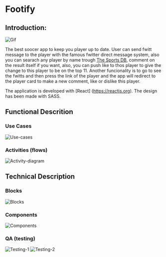 # Footify


## Introduction:

![Gif](https://i2.wp.com/78.media.tumblr.com/24125a44e9f92d1addaa61fb6eda96cb/tumblr_p1eyibf1dN1tf8a5ao1_400.gif?resize=505%2C370)


The best soocer app to keep you player up to date. User can send fwitt message to the player with the famous fwitter direct message system, also you can searach any player by name trough [The Sports DB](https://www.thesportsdb.com/api.php), comment on the result itself if you want, also, you can push like to thos player to give the change to this player to be on the top 11. Another funcionality is to go to see the fwitts and then press the link of the player and the app will redirect to the player card to make a new comment, like or dislike this player.

The application is developed with [React] (https://reactjs.org). The design has been made with SASS.

## Functional Descrition

### Use Cases

![Use-cases](images/use-case.png)

### Activities (flows)

![Activity-diagram](images/activity-diagrams.png)

## Technical Description

### Blocks

![Blocks](images/blocks.png)

### Components

![Components](images/components.png)

### QA (testing)

![Testing-1](images/test.png)
![Testing-2](images/test-2.png)